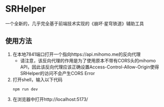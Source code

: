 # SRHelper

一个全新的，几乎完全基于前端技术实现的《崩坏·星穹铁道》辅助工具

## 使用方法

1. 在本地7841端口打开一个指向https://api.mihomo.me的反向代理
    - 请注意，该反向代理的作用是为了使用原本不带有CORS头的mihomo
      API，因此该反向代理应该正确设置Access-Control-Allow-Origin使得SRHelper的访问不会产生CORS Error
2. 打开shell，输入以下代码
   ```shell
   npm run dev
   ```
3. 在浏览器中打开http://localhost:5173/